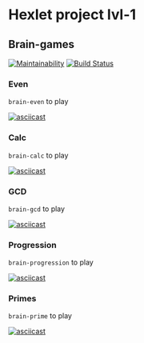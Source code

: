 # Hexlet project lvl-1
## Brain-games
[![Maintainability](https://api.codeclimate.com/v1/badges/7d9459f90f288d220780/maintainability)](https://codeclimate.com/github/CyberHedgehog/project-lvl1-s490/maintainability)
[![Build Status](https://travis-ci.org/CyberHedgehog/project-lvl1-s490.svg?branch=master)](https://travis-ci.org/CyberHedgehog/project-lvl1-s490) 
### Even  
`brain-even` to play  
   
[![asciicast](https://asciinema.org/a/IBc3ucol0umQUgLviSvCUGZkf.svg)](https://asciinema.org/a/IBc3ucol0umQUgLviSvCUGZkf)  

### Calc  
`brain-calc` to play  
  
[![asciicast](https://asciinema.org/a/DQEoWnQmNVyhgZWajWfaVc8Mn.svg)](https://asciinema.org/a/DQEoWnQmNVyhgZWajWfaVc8Mn)    

### GCD
`brain-gcd` to play  
  
[![asciicast](https://asciinema.org/a/wjs6xcmFygBVXYqnEZdNEikI0.svg)](https://asciinema.org/a/wjs6xcmFygBVXYqnEZdNEikI0)  

### Progression  
`brain-progression` to play  
  
[![asciicast](https://asciinema.org/a/iaOj9qOS5SUO83zVFb80Wj8k1.svg)](https://asciinema.org/a/iaOj9qOS5SUO83zVFb80Wj8k1)  

### Primes  
`brain-prime` to play  
  
[![asciicast](https://asciinema.org/a/azkNXxjLcRd4jcF1alWquShUy.svg)](https://asciinema.org/a/azkNXxjLcRd4jcF1alWquShUy)  

